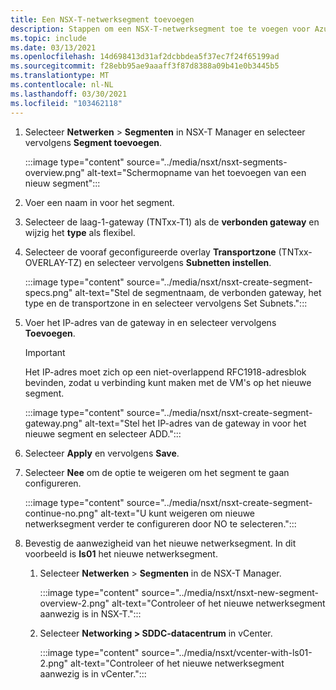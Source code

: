 ```yaml
---
title: Een NSX-T-netwerksegment toevoegen
description: Stappen om een NSX-T-netwerksegment toe te voegen voor Azure VMware Solution.
ms.topic: include
ms.date: 03/13/2021
ms.openlocfilehash: 14d698413d31af2dcbbdea5f37ec7f24f65199ad
ms.sourcegitcommit: f28ebb95ae9aaaff3f87d8388a09b41e0b3445b5
ms.translationtype: MT
ms.contentlocale: nl-NL
ms.lasthandoff: 03/30/2021
ms.locfileid: "103462118"
---
```

<!-- Used in manage-dhcp.md and tutorial-nsx-t-network-segment.md -->

1. Selecteer **Netwerken** > **Segmenten** in NSX-T Manager en selecteer vervolgens **Segment toevoegen**. 

   :::image type="content" source="../media/nsxt/nsxt-segments-overview.png" alt-text="Schermopname van het toevoegen van een nieuw segment":::

1. Voer een naam in voor het segment.

1. Selecteer de laag-1-gateway (TNTxx-T1) als de **verbonden gateway** en wijzig het **type** als flexibel.

1. Selecteer de vooraf geconfigureerde overlay **Transportzone** (TNTxx-OVERLAY-TZ) en selecteer vervolgens **Subnetten instellen**. 

   :::image type="content" source="../media/nsxt/nsxt-create-segment-specs.png" alt-text="Stel de segmentnaam, de verbonden gateway, het type en de transportzone in en selecteer vervolgens Set Subnets.":::

1. Voer het IP-adres van de gateway in en selecteer vervolgens **Toevoegen**. 

   >[!IMPORTANT]
   >Het IP-adres moet zich op een niet-overlappend RFC1918-adresblok bevinden, zodat u verbinding kunt maken met de VM's op het nieuwe segment.

   :::image type="content" source="../media/nsxt/nsxt-create-segment-gateway.png" alt-text="Stel het IP-adres van de gateway in voor het nieuwe segment en selecteer ADD.":::

1. Selecteer **Apply** en vervolgens **Save**.

1. Selecteer **Nee** om de optie te weigeren om het segment te gaan configureren. 

   :::image type="content" source="../media/nsxt/nsxt-create-segment-continue-no.png" alt-text="U kunt weigeren om nieuwe netwerksegment verder te configureren door NO te selecteren.":::

1. Bevestig de aanwezigheid van het nieuwe netwerksegment. In dit voorbeeld is **Is01** het nieuwe netwerksegment.

   1. Selecteer **Netwerken** > **Segmenten** in de NSX-T Manager. 

      :::image type="content" source="../media/nsxt/nsxt-new-segment-overview-2.png" alt-text="Controleer of het nieuwe netwerksegment aanwezig is in NSX-T.":::

   1. Selecteer **Networking > SDDC-datacentrum** in vCenter.

      :::image type="content" source="../media/nsxt/vcenter-with-ls01-2.png" alt-text="Controleer of het nieuwe netwerksegment aanwezig is in vCenter.":::